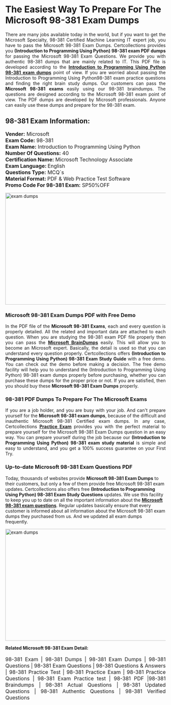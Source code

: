 <h1>The Easiest Way To Prepare For The Microsoft 98-381 Exam Dumps</h1> <p style="text-align:justify">There are many jobs available today in the world, but if you want to get the Microsoft Specialty, 98-381 Certified Machine Learning IT expert job, you have to pass the Microsoft 98-381 Exam Dumps. Certcollections provides you <strong>(Introduction to Programming Using Python) 98-381 exam PDF dumps</strong> for passing the Microsoft 98-381 Exam Questions. We provide you with authentic 98-381 dumps that are mainly related to IT. This PDF file is developed according to the <a href="https://www.certsofficial.com/microsoft/98-381-questions"><strong>Introduction to Programming Using Python 98-381 exam dumps</strong></a> point of view. If you are worried about passing the Introduction to Programming Using Python98-381 exam practice questions and finding the right brain study dumps. Our customers can pass the <strong>Microsoft 98-381 exams </strong>easily using our 98-381 braindumps. The questions are designed according to the Microsoft 98-381 exam point of view. The PDF dumps are developed by Microsoft professionals. Anyone can easily use these dumps and prepare for the 98-381 exam.</p> <h2><strong>98-381 Exam Information:</strong></h2> <p><span style="font-size:16px"><strong>Vender:</strong> Microsoft<br /> <strong>Exam Code:</strong> 98-381<br /> <strong>Exam Name:</strong> Introduction to Programming Using Python<br /> <strong>Number Of Questions:</strong> 40<br /> <strong>Certification Name:</strong> Microsoft Technology Associate<br /> <strong>Exam Language: </strong>English<br /> <strong>Questions Type:</strong> MCQ`s<br /> <strong>Material Format: </strong>PDF & Web Practice Test Software<br /> <strong>Promo Code For 98-381 Exam:</strong> SP50%OFF</span></p> <p><a href="https://www.certsofficial.com/microsoft/98-381-questions" rel="no-follow"><img alt="exam dumps" src="https://www.certcollections.com/uploads/content/certsofficial.jpg" style="height:350px; width:750px" /></a></p> <h3><strong>Microsoft 98-381 Exam Dumps PDF with Free Demo</strong></h3> <p style="text-align:justify">In the PDF file of the <strong>Microsoft 98-381 Exams</strong>, each and every question is properly detailed. All the related and important data are attached to each question. When you are studying the 98-381 exam PDF file properly then you can pass the <a href="https://www.certsofficial.com/microsoft-dumps"><strong>Microsoft BrainDumps</strong></a> easily. This will allow you to become an Microsoft expert. Basically, the detail is used so that you can understand every question properly. Certcollections offers <strong>(Introduction to Programming Using Python) 98-381 Exam Study Guide</strong> with a free demo. You can check out the demo before making a decision. The free demo facility will help you to understand the (Introduction to Programming Using Python) 98-381 exam dumps properly before purchasing, whether you can purchase these dumps for the proper price or not. If you are satisfied, then you should buy these <strong>Microsoft 98-381 Exam Dumps</strong> properly.</p> <h3><strong>98-381 PDF Dumps To Prepare For The Microsoft Exams</strong></h3> <p style="text-align:justify">If you are a job holder, and you are busy with your job. And can't prepare yourself for the <strong>Microsoft 98-381 exam dumps</strong>, because of the difficult and inauthentic Microsoft 98-381 Certified exam dumps. In any case, Certcollections <strong><a href="https://www.certsofficial.com/">Practice Exam</a></strong> provides you with the perfect material to prepare yourself for the Microsoft 98-381 Exam Dumps question in an easy way. You can prepare yourself during the job because our <strong>(Introduction to Programming Using Python) 98-381 exam study material</strong> is simple and easy to understand, and you get a 100% success guarantee on your First Try.</p> <h3><strong>Up-to-date Microsoft 98-381 Exam Questions PDF</strong></h3> <p>Today, thousands of websites provide <strong>Microsoft 98-381 Exam Dumps</strong> to their customers, but only a few of them provide free Microsoft 98-381 exam updates. Certcollections also offers free <strong>(Introduction to Programming Using Python) 98-381 Exam Study Questions</strong> updates. We use this facility to keep you up to date on all the important information about the <a href="https://www.certsofficial.com/microsoft/98-381-questions"><strong>Microsoft 98-381 exam questions</strong></a>. Regular updates basically ensure that every customer is informed about all information about the Microsoft 98-381 exam dumps they purchased from us. And we updated all exam dumps frequently.</p> <p><a href="https://www.certsofficial.com/microsoft/98-381-questions"><img alt="exam dumps " src="https://www.certcollections.com/uploads/content/certsofficial2.jpg" style="height:350px; width:750px" /></a></p> <p style="text-align:justify"><span style="font-size:14px"><strong>Related Microsoft 98-381 Exam Detail:</strong></span><br /> <br /> <span style="font-size:16px">98-381 Exam | 98-381 Dumps | 98-381 Exam Dumps | 98-381 Questions | 98-381 Exam Questions | 98-381 Questions & Answers | 98-381 Practice Test | 98-381 Practice Exam | 98-381 Practice Questions | 98-381 Exam Practice test | 98-381 PDF |98-381 Braindumps | 98-381 Actual Questions | 98-381 Updated Questions | 98-381 Authentic Questions | 98-381 Verified Questions</span></p>
